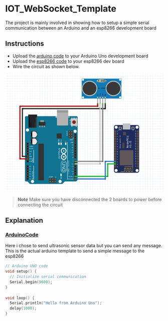 # IOT_WebSocket_Template
The project is mainly involved in showing how to setup a simple serial communication between an Arduino and an esp8266 development board

## Instructions
- Upload the [arduino code](ArduinoCode/ArduinoCode.ino) to your Arduino Uno development board
- Upload the [esp8266 code](esp8266Code/esp8266Code.ino) to your esp8266 dev board
- Wire the circuit as shown below.

![CIRCUIT...](images/circuit-with-sensor.PNG?raw=true "Optional Title")

> **Note** 
> Make sure you have disconnected the 2 boards to power before connecting the circuit

## Explanation
### [ArduinoCode](ArduinoCode/ArduinoCode.ino)
Here i chose to send ultrasonic sensor data but you can send any message.
This is the actual arduino template to send a simple message to the esp8266
```cpp
// Arduino UNO code
void setup() {
  // Initialize serial communication
  Serial.begin(9600);
}

void loop() {
  Serial.println("Hello from Arduino Uno");
  delay(1000);
}

```
